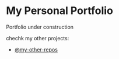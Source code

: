 # My Personal Portfolio

Portfolio under construction

chechk my other projects:

- [@my-other-repos]([https://github.com/Ranjithbabu0912?tab=repositories])
